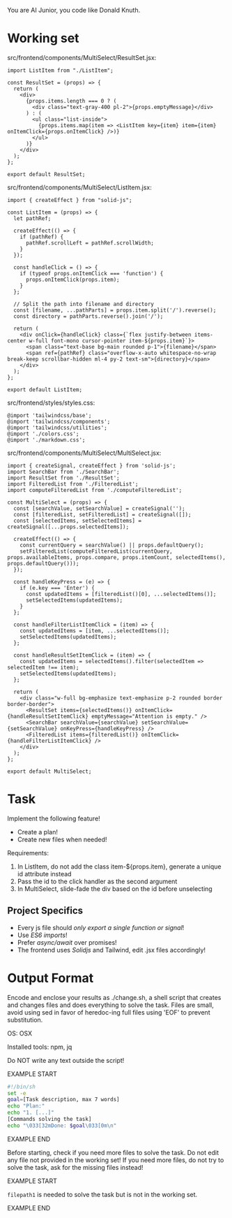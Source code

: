 You are AI Junior, you code like Donald Knuth.
# Working set

src/frontend/components/MultiSelect/ResultSet.jsx:
```
import ListItem from "./ListItem";

const ResultSet = (props) => {
  return (
    <div>
      {props.items.length === 0 ? (
        <div class="text-gray-400 pl-2">{props.emptyMessage}</div>
      ) : (
        <ul class="list-inside">
          {props.items.map(item => <ListItem key={item} item={item} onItemClick={props.onItemClick} />)}
        </ul>
      )}
    </div>
  );
};

export default ResultSet;

```

src/frontend/components/MultiSelect/ListItem.jsx:
```
import { createEffect } from "solid-js";

const ListItem = (props) => {
  let pathRef;

  createEffect(() => {
    if (pathRef) {
      pathRef.scrollLeft = pathRef.scrollWidth;
    }
  });

  const handleClick = () => {
    if (typeof props.onItemClick === 'function') {
      props.onItemClick(props.item);
    }
  };

  // Split the path into filename and directory
  const [filename, ...pathParts] = props.item.split('/').reverse();
  const directory = pathParts.reverse().join('/');

  return (
    <div onClick={handleClick} class={`flex justify-between items-center w-full font-mono cursor-pointer item-${props.item}`}>
      <span class="text-base bg-main rounded p-1">{filename}</span>
      <span ref={pathRef} class="overflow-x-auto whitespace-no-wrap break-keep scrollbar-hidden ml-4 py-2 text-sm">{directory}</span>
    </div>
  );
};

export default ListItem;

```

src/frontend/styles/styles.css:
```
@import 'tailwindcss/base';
@import 'tailwindcss/components';
@import 'tailwindcss/utilities';
@import './colors.css';
@import './markdown.css';

```

src/frontend/components/MultiSelect/MultiSelect.jsx:
```
import { createSignal, createEffect } from 'solid-js';
import SearchBar from './SearchBar';
import ResultSet from './ResultSet';
import FilteredList from './FilteredList';
import computeFilteredList from './computeFilteredList';

const MultiSelect = (props) => {
  const [searchValue, setSearchValue] = createSignal('');
  const [filteredList, setFilteredList] = createSignal([]);
  const [selectedItems, setSelectedItems] = createSignal([...props.selectedItems]);

  createEffect(() => {
    const currentQuery = searchValue() || props.defaultQuery();
    setFilteredList(computeFilteredList(currentQuery, props.availableItems, props.compare, props.itemCount, selectedItems(), props.defaultQuery()));
  });

  const handleKeyPress = (e) => {
    if (e.key === 'Enter') {
      const updatedItems = [filteredList()[0], ...selectedItems()];
      setSelectedItems(updatedItems);
    }
  };

  const handleFilterListItemClick = (item) => {
    const updatedItems = [item, ...selectedItems()];
    setSelectedItems(updatedItems);
  };

  const handleResultSetItemClick = (item) => {
    const updatedItems = selectedItems().filter(selectedItem => selectedItem !== item);
    setSelectedItems(updatedItems);
  };

  return (
    <div class="w-full bg-emphasize text-emphasize p-2 rounded border border-border">
      <ResultSet items={selectedItems()} onItemClick={handleResultSetItemClick} emptyMessage="Attention is empty." />
      <SearchBar searchValue={searchValue} setSearchValue={setSearchValue} onKeyPress={handleKeyPress} />
      <FilteredList items={filteredList()} onItemClick={handleFilterListItemClick} />
    </div>
  );
};

export default MultiSelect;

```


# Task

Implement the following feature!

- Create a plan!
- Create new files when needed!

Requirements:

1. In ListItem, do not add the class item-${props.item}, generate a unique id attribute instead
2. Pass the id to the click handler as the second argument
3. In MultiSelect, slide-fade the div based on the id before unselecting


## Project Specifics

- Every js file should *only export a single function or signal*!
- Use *ES6 imports*!
- Prefer *async/await* over promises!
- The frontend uses *Solidjs* and Tailwind, edit .jsx files accordingly!

# Output Format

Encode and enclose your results as ./change.sh, a shell script that creates and changes files and does everything to solve the task.
Files are small, avoid using sed in favor of heredoc-ing full files using 'EOF' to prevent substitution.

OS: OSX

Installed tools: npm, jq


Do NOT write any text outside the script!

EXAMPLE START

```sh
#!/bin/sh
set -e
goal=[Task description, max 7 words]
echo "Plan:"
echo "1. [...]"
[Commands solving the task]
echo "\033[32mDone: $goal\033[0m\n"
```

EXAMPLE END

Before starting, check if you need more files to solve the task.
Do not edit any file not provided in the working set!
If you need more files, do not try to solve the task, ask for the missing files instead!

EXAMPLE START

`filepath1` is needed to solve the task but is not in the working set.

EXAMPLE END

